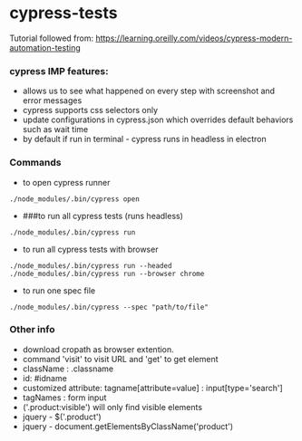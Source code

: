 # cypress-tests
Tutorial followed from: https://learning.oreilly.com/videos/cypress-modern-automation-testing

### cypress IMP features:
- allows us to see what happened on every step with screenshot and error messages 
- cypress supports css selectors only
- update configurations in cypress.json which overrides default behaviors such as wait time
- by default if run in terminal - cypress runs in headless in electron

### Commands
- to open cypress runner
```
./node_modules/.bin/cypress open
```

- ###to run all cypress tests (runs headless)
```
./node_modules/.bin/cypress run
```

- to run all cypress tests with browser
```
./node_modules/.bin/cypress run --headed
./node_modules/.bin/cypress run --browser chrome
```

- to run one spec file
```
./node_modules/.bin/cypress --spec "path/to/file"
```

### Other info
- download cropath as browser extention.
- command 'visit' to visit URL and 'get' to get element
- className : .classname
- id: #idname
- customized attribute: tagname[attribute=value] : input[type='search']
- tagNames : form input
- ('.product:visible') will only find visible elements
- jquery - $('.product')
- jquery - document.getElementsByClassName('product')


